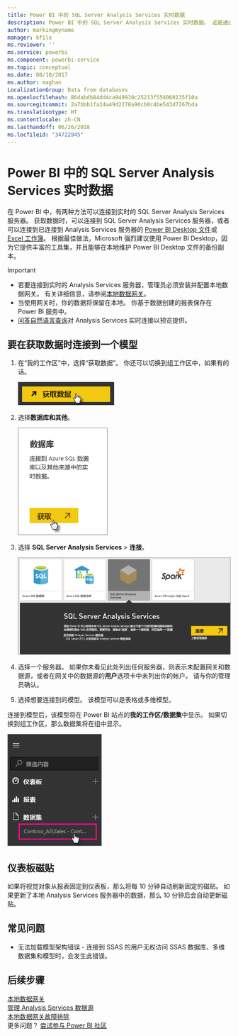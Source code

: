 ```yaml
---
title: Power BI 中的 SQL Server Analysis Services 实时数据
description: Power BI 中的 SQL Server Analysis Services 实时数据。 这是通过为企业网关配置的数据源来实现。
author: markingmyname
manager: kfile
ms.reviewer: ''
ms.service: powerbi
ms.component: powerbi-service
ms.topic: conceptual
ms.date: 08/10/2017
ms.author: maghan
LocalizationGroup: Data from databases
ms.openlocfilehash: 86dabdb84dd4ca949930c25213f554060135f10a
ms.sourcegitcommit: 2a7bbb1fa24a49d2278a90cb0c4be543d7267bda
ms.translationtype: HT
ms.contentlocale: zh-CN
ms.lasthandoff: 06/26/2018
ms.locfileid: "34722945"
---
```

# <a name="sql-server-analysis-services-live-data-in-power-bi"></a>Power BI 中的 SQL Server Analysis Services 实时数据
在 Power BI 中，有两种方法可以连接到实时的 SQL Server Analysis Services 服务器。 获取数据时，可以连接到 SQL Server Analysis Services 服务器，或者可以连接到已连接到 Analysis Services 服务器的 [Power BI Desktop 文件](service-desktop-files.md)或 [Excel 工作簿](service-excel-workbook-files.md)。 根据最佳做法，Microsoft 强烈建议使用 Power BI Desktop，因为它提供丰富的工具集，并且能够在本地维护 Power BI Desktop 文件的备份副本。

 >[!IMPORTANT]
 >* 若要连接到实时的 Analysis Services 服务器，管理员必须安装并配置本地数据网关。 有关详细信息，请参阅[本地数据网关](service-gateway-onprem.md)。
 >* 当使用网关时，你的数据将保留在本地。  你基于数据创建的报表保存在 Power BI 服务中。 
 >* [问答自然语言查询](service-q-and-a-direct-query.md)对 Analysis Services 实时连接以预览提供。

## <a name="to-connect-to-a-model-from-get-data"></a>要在获取数据时连接到一个模型
1. 在“我的工作区”中，选择“获取数据”。 你还可以切换到组工作区中，如果有的话。
   
   ![](media/sql-server-analysis-services-tabular-data/connecttoas_getdatabutton.png)
2. 选择**数据库和其他**。
   
   ![](media/sql-server-analysis-services-tabular-data/connecttoas_getdata_1.png)
3. 选择 **SQL Server Analysis Services** > **连接**。 
   
   ![](media/sql-server-analysis-services-tabular-data/connecttoas_getdata_2.png)
4. 选择一个服务器。 如果你未看见此处列出任何服务器，则表示未配置网关和数据源，或者在网关中的数据源的**用户**选项卡中未列出你的帐户。 请与你的管理员确认。
5. 选择想要连接到的模型。 该模型可以是表格或多维模型。

连接到模型后，该模型将在 Power BI 站点的**我的工作区/数据集**中显示。 如果切换到组工作区，那么数据集将在组中显示。

![](media/sql-server-analysis-services-tabular-data/connecttoas_dataset_5.png)

## <a name="dashboard-tiles"></a>仪表板磁贴
如果将视觉对象从报表固定到仪表板，那么将每 10 分钟自动刷新固定的磁贴。 如果更新了本地 Analysis Services 服务器中的数据，那么 10 分钟后会自动更新磁贴。

## <a name="common-issues"></a>常见问题

* 无法加载模型架构错误 - 连接到 SSAS 的用户无权访问 SSAS 数据库、多维数据集和模型时，会发生此错误。

## <a name="next-steps"></a>后续步骤
[本地数据网关](service-gateway-onprem.md)  
[管理 Analysis Services 数据源](service-gateway-enterprise-manage-ssas.md)  
[本地数据网关故障排除](service-gateway-onprem-tshoot.md)  
更多问题？ [尝试参与 Power BI 社区](http://community.powerbi.com/)